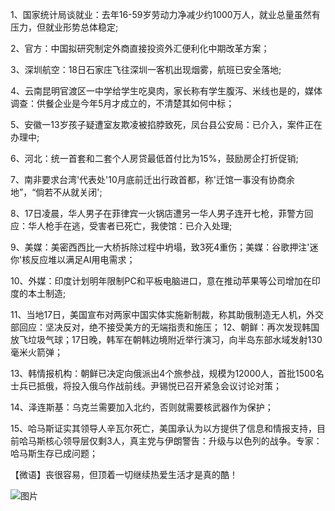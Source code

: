 1、国家统计局谈就业：去年16-59岁劳动力净减少约1000万人，就业总量虽然有压力，但就业形势总体稳定;

2、官方：中国拟研究制定外商直接投资外汇便利化中期改革方案；

3、深圳航空：18日石家庄飞往深圳一客机出现烟雾，航班已安全落地;

4、云南昆明官渡区一中学给学生吃臭肉，家长称有学生腹泻、米线也是的，媒体调查：供餐企业是今年5月才成立的，不清楚其如何中标；

5、安徽一13岁孩子疑遭室友欺凌被掐脖致死，凤台县公安局：已介入，案件正在办理中;

6、河北：统一首套和二套个人房贷最低首付比为15%，鼓励房企打折促销;

7、南非要求台湾'代表处'10月底前迁出行政首都，称'迁馆一事没有协商余地”，“倘若不从就关闭';

8、17日凌晨，华人男子在菲律宾一火锅店遭另一华人男子连开七枪，菲警方回应：华人枪手在逃，受害者已死亡，我使馆：已介入处理;

9、美媒：美密西西比一大桥拆除过程中坍塌，致3死4重伤；美媒：谷歌押注'迷你'核反应堆以满足AI用电需求；

10、外媒：印度计划明年限制PC和平板电脑进口，意在推动苹果等公司增加在印度的本土制造;

11、当地17日，美国宣布对两家中国实体实施新制裁，称其助俄制造无人机，外交部回应：坚决反对，绝不接受美方的无端指责和施压； 12、朝鲜：再次发现韩国放飞垃圾气球；17日晚，韩军在朝韩边境附近举行演习，向半岛东部水域发射130毫米火箭弹；

13、韩情报机构：朝鲜已决定向俄派出4个旅参战，规模为12000人，首批1500名士兵已抵俄，将投入俄乌作战前线。尹锡悦已召开紧急会议讨论对策；

14、泽连斯基：乌克兰需要加入北约，否则就需要核武器作为保护；

15、哈马斯证实其领导人辛瓦尔死亡，美国承认为以方提供了信息和情报支持，目前哈马斯核心领导层仅剩3人，真主党与伊朗警告：升级与以色列的战争。专家：哈马斯生存已成问题；

【微语】丧很容易，但顶着一切继续热爱生活才是真的酷！

![图片](https://api.03c3.cn/api/zb)
